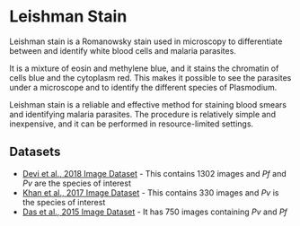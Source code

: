 # Leishman Stain 

Leishman stain is a Romanowsky stain used in microscopy to differentiate between and identify white blood cells and malaria parasites. 

It is a mixture of eosin and methylene blue, and it stains the chromatin of cells blue and the cytoplasm red. This makes it possible to see the parasites under a microscope and to identify the different species of Plasmodium. 

Leishman stain is a reliable and effective method for staining blood smears and identifying malaria parasites. The procedure is relatively simple and inexpensive, and it can be performed in resource-limited settings.


## Datasets
+ [Devi et al., 2018 Image Dataset](https://github.com/ItunuIsewon/Malaria_Blood_Smear_Images/blob/main/All_Datasets/Devi_et_al.%2C_2018_Dataset.md) - This contains 1302 images and _Pf_ and _Pv_ are the species of interest
+ [Khan et al., 2017 Image Dataset](https://github.com/ItunuIsewon/Malaria_Blood_Smear_Images/blob/main/All_Datasets/Khan_et_al.%2C_2017_Dataset.md) - This contains 330 images and _Pv_ is the species of interest
+ [Das et al., 2015 Image Dataset](https://github.com/ItunuIsewon/Malaria_Blood_Smear_Images/blob/main/All_Datasets/Das_et_al.%2C_2015_Dataset.md) - It has 750 images containing _Pv_ and _Pf_
  
